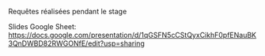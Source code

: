 Requêtes réalisées pendant le stage

Slides Google Sheet:
https://docs.google.com/presentation/d/1qGSFN5cCStQyxCikhF0pfENauBK3QnDWBD82RWGONfE/edit?usp=sharing